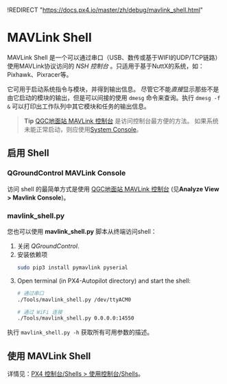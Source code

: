 !REDIRECT "https://docs.px4.io/master/zh/debug/mavlink_shell.html"

# MAVLink Shell

MAVLink Shell 是一个可以通过串口（USB、数传或基于WIFI的UDP/TCP链路）使用MAVLink协议访问的 *NSH 控制台* 。只适用于基于NuttX的系统，如：Pixhawk、Pixracer等。

它可用于启动系统指令与模块，并得到输出信息。 尽管它不能*直接*显示那些不是由它启动的模块的输出，但是可以间接的使用 `dmesg` 命令来查询。执行 `dmesg -f &` 可以打印出工作队列中其它模块和任务的输出信息。

> **Tip** [QGC地面站 MAVLink 控制台](#qgroundcontrol) 是访问控制台最方便的方法。 如果系统未能正常启动，则应使用[System Console](../debug/system_console.md)。

## 启用 Shell

<a id="qgroundcontrol"></a>

### QGroundControl MAVLink Console

访问 shell 的最简单方式是使用 [QGC地面站 MAVLink 控制台](https://docs.qgroundcontrol.com/en/analyze_view/mavlink_console.html) (见**Analyze View > Mavlink Console**)。

### mavlink_shell.py

您也可以使用 **mavlink_shell.py** 脚本从终端访问shell：
1. 关闭 *QGroundControl*.
1. 安装依赖项
   ```sh
   sudo pip3 install pymavlink pyserial
   ```
1. Open terminal (in PX4-Autopilot directory) and start the shell:
   ```sh
   # 通过串口
   ./Tools/mavlink_shell.py /dev/ttyACM0
   ```
    ```sh
   # 通过 WiFi 连接
   ./Tools/mavlink_shell.py 0.0.0.0:14550
   ```

执行 `mavlink_shell.py -h` 获取所有可用参数的描述。

## 使用 MAVLink Shell

详情见：[PX4 控制台/Shells > 使用控制台/Shells](../debug/consoles.md#using_the_console)。
